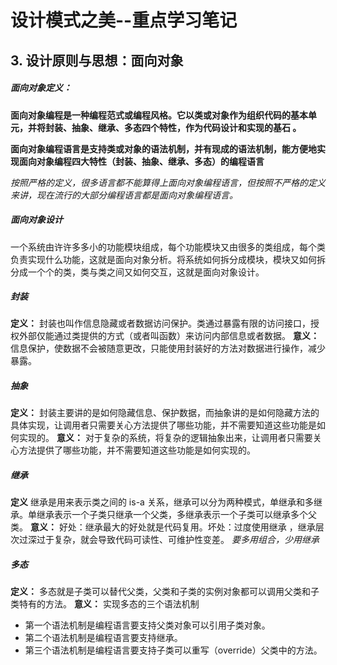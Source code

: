 # 设计模式之美--重点学习笔记

## 3. 设计原则与思想：面向对象
##### 面向对象定义：
**面向对象编程是一种编程范式或编程风格。它以类或对象作为组织代码的基本单元，并将封装、抽象、继承、多态四个特性，作为代码设计和实现的基石 。**

**面向对象编程语言是支持类或对象的语法机制，并有现成的语法机制，能方便地实现面向对象编程四大特性（封装、抽象、继承、多态）的编程语言**

*按照严格的定义，很多语言都不能算得上面向对象编程语言，但按照不严格的定义来讲，现在流行的大部分编程语言都是面向对象编程语言。*

##### 面向对象设计
一个系统由许许多多小的功能模块组成，每个功能模块又由很多的类组成，每个类负责实现什么功能，这就是面向对象分析。将系统如何拆分成模块，模块又如何拆分成一个个的类，类与类之间又如何交互，这就是面向对象设计。

##### 封装
**定义：** 封装也叫作信息隐藏或者数据访问保护。类通过暴露有限的访问接口，授权外部仅能通过类提供的方式（或者叫函数）来访问内部信息或者数据。
**意义：** 信息保护，使数据不会被随意更改，只能使用封装好的方法对数据进行操作，减少暴露。

##### 抽象
**定义：** 封装主要讲的是如何隐藏信息、保护数据，而抽象讲的是如何隐藏方法的具体实现，让调用者只需要关心方法提供了哪些功能，并不需要知道这些功能是如何实现的。
**意义：** 对于复杂的系统，将复杂的逻辑抽象出来，让调用者只需要关心方法提供了哪些功能，并不需要知道这些功能是如何实现的。

##### 继承
**定义** 继承是用来表示类之间的 is-a 关系，继承可以分为两种模式，单继承和多继承。单继承表示一个子类只继承一个父类，多继承表示一个子类可以继承多个父类。
**意义：** 好处：继承最大的好处就是代码复用。坏处：过度使用继承 ，继承层次过深过于复杂，就会导致代码可读性、可维护性变差。
*要多用组合，少用继承*

##### 多态
**定义：** 多态就是子类可以替代父类，父类和子类的实例对象都可以调用父类和子类特有的方法。
**意义：** 
实现多态的三个语法机制
+ 第一个语法机制是编程语言要支持父类对象可以引用子类对象。
+ 第二个语法机制是编程语言要支持继承。
+ 第三个语法机制是编程语言要支持子类可以重写（override）父类中的方法。



